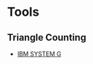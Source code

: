 # Tools
## Triangle Counting
- [IBM SYSTEM G](http://systemg.research.ibm.com/analytics-topological-tools.html)
